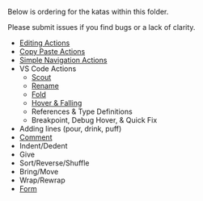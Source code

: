 Below is ordering for the katas within this folder.

Please submit issues if you find bugs or a lack of clarity.

- [Editing Actions](./editing_actions/editing_actions.md)
- [Copy Paste Actions](./copy_paste_actions/copy_paste_actions.md)
- [Simple Navigation Actions](./simple_navigation_actions/simple_navigation_actions.md)
- VS Code Actions
  - [Scout](./vs_code_editor_actions/vs_code_scout.md)
  - [Rename](./vs_code_editor_actions/vs_code_rename.md)
  - [Fold](./vs_code_editor_actions/vs_code_fold.md)
  - [Hover & Falling](./vs_code_editor_actions/vs_code_hover_falling.md)
  - References & Type Definitions
  - Breakpoint, Debug Hover, & Quick Fix
- Adding lines (pour, drink, puff)
- [Comment](./comment)
- Indent/Dedent
- Give
- Sort/Reverse/Shuffle
- Bring/Move
- Wrap/Rewrap
- [Form](./form_actions/form_actions.md)
